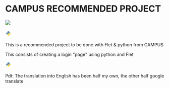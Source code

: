 # CAMPUS RECOMMENDED PROJECT

![](https://media.licdn.com/dms/image/C4E0BAQHP5CTuGKOO3w/company-logo_200_200/0/1662383842910?e=1685577600&v=beta&t=ukJfUAM8nHWJhfSdRj1jFHdIxoRgb6W2-afQNTtgCos)

<code><img height="20" src="https://raw.githubusercontent.com/github/explore/80688e429a7d4ef2fca1e82350fe8e3517d3494d/topics/python/python.png"></code>

This is a recommended project to be done with Flet & python from CAMPUS

This consists of creating a login "page" using python and Flet
 
<code><img height="20" src="https://raw.githubusercontent.com/github/explore/80688e429a7d4ef2fca1e82350fe8e3517d3494d/topics/python/python.png"></code>













Pdt: The translation into English has been half my own, the other half google translate

 

